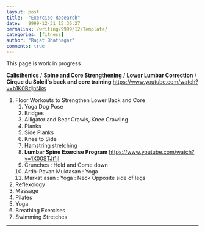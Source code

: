 ```yaml
---
layout: post
title:  "Exercise Research"
date:   9999-12-31 15:36:27
permalink: /writing/9999/12/Template/
categories: [fitness]
author: "Rajat Bhatnagar"
comments: true
---
```


This page is work in progress

**Calisthenics** /
**Spine and Core Strengthening** /
**Lower Lumbar Correction** /
**Cirque du Soleil's back and core training** https://www.youtube.com/watch?v=b1K0BdjnNks


1. Floor Workouts to Strengthen Lower Back and Core
    1. Yoga Dog Pose
    2. Bridges
    3. Alligator and Bear Crawls, Knee Crawling
    4. Planks
    5. Side Planks
    6. Knee to Side
    7. Hamstring stretching
    8. **Lumbar Spine Exercise Program** https://www.youtube.com/watch?v=1X00STJt1jI
    8. Crunches : Hold and Come down
    9. Ardh-Pavan Muktasan : Yoga
    10. Markat asan : Yoga : Neck Opposite side of legs
2. Reflexology
3. Massage
4. Pilates
5. Yoga
 1. Breathing Exercises
6. Swimming Stretches

----------
